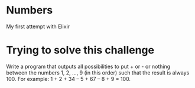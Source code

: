 Numbers
=======

My first attempt with Elixir

# Trying to solve this challenge
Write a program that outputs all possibilities to put + or - or nothing between the numbers 1, 2, ..., 9 (in this order)
such that the result is always 100. For example: 1 + 2 + 34 – 5 + 67 – 8 + 9 = 100.